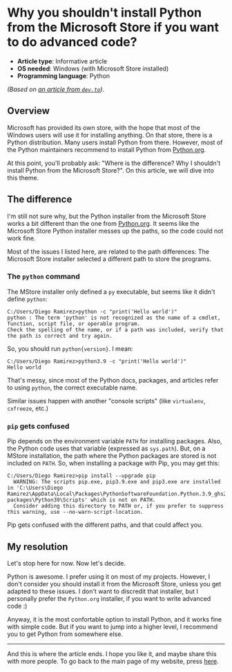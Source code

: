 # Why you shouldn't install Python from the Microsoft Store if you want to do advanced code?

- **Article type**: Informative article
- **OS needed**: Windows (with Microsoft Store installed)
- **Programming language**: Python

_(Based on [an article from `dev.to`](https://dev.to/naruaika/why-i-didn-t-install-python-from-the-microsoft-store-5cbd))_.

## Overview

Microsoft has provided its own store, with the hope that most of the Windows users will use it for installing anything. On that store, there is
a Python distribution. Many users install Python from there. However, most of the Python maintainers recommend to install Python from [Python.org](https://python.org).

At this point, you'll probably ask: "Where is the difference? Why I shouldn't install Python from the Microsoft Store?". On this article, we will dive into this
theme.

## The difference

I'm still not sure why, but the Python installer from the Microsoft Store works a bit different than the one from [Python.org](https://python.org/downloads). It seems like
the Microsoft Store Python installer messes up the paths, so the code could not work fine.

Most of the issues I listed here, are related to the path differences: The Microsoft Store installer selected a different path to store the programs.

### The `python` command

The MStore installer only defined a `py` executable, but seems like it didn't define `python`:

```
C:/Users/Diego Ramirez>python -c "print('Hello world')"
python : The term 'python' is not recognized as the name of a cmdlet, function, script file, or operable program.
Check the spelling of the name, or if a path was included, verify that the path is correct and try again.
```

So, you should run `python{version}`. I mean:

```
C:/Users/Diego Ramirez>python3.9 -c "print('Hello world')"
Hello world
```

That's messy, since most of the Python docs, packages, and articles refer to using `python`, the correct executable name.

Similar issues happen with another "console scripts" (like `virtualenv`, `cxfreeze`, etc.)

### `pip` gets confused

Pip depends on the environment variable `PATH` for installing packages. Also, the Python code uses that variable (expressed as `sys.path`). But, on a MStore
installation, the path where the Python packages are stored is not included on `PATH`. So, when installing a package with Pip, you may get this:

```
C:/Users/Diego Ramirez>pip install --upgrade pip
  WARNING: The scripts pip.exe, pip3.9.exe and pip3.exe are installed in 'C:\Users\Diego Ramirez\AppData\Local\Packages\PythonSoftwareFoundation.Python.3.9_ghs2n6kfpa4p0\LocalCache\local-packages\Python39\Scripts' which is not on PATH.
  Consider adding this directory to PATH or, if you prefer to suppress this warning, use --no-warn-script-location.
```

Pip gets confused with the different paths, and that could affect you.

## My resolution

Let's stop here for now. Now let's decide.

Python is awesome. I prefer using it on most of my projects. However, I don't consider you should install it from the Microsoft Store, unless you get adapted to these
issues. I don't want to discredit that installer, but I personally prefer the `Python.org` installer, if you want to write advanced code :)

Anyway, it is the most confortable option to install Python, and it works fine with simple code. But if you want to jump into a higher level, I recommend you to get Python
from somewhere else.

----

And this is where the article ends. I hope you like it, and maybe share this with more people. To go back to the main page of my
website, press [here](http://DiddiLeija.github.io).
